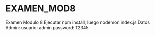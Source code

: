 # EXAMEN_MOD8
Examen Modulo 8
Ejecutar npm install, luego nodemon index.js
Datos Admin:
usuario: admin
password: 12345

